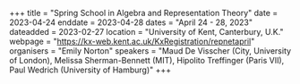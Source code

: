 +++
title = "Spring School in Algebra and Representation Theory"
date = 2023-04-24
enddate = 2023-04-28
dates = "April 24 - 28, 2023"
dateadded = 2023-02-27
location = "University of Kent, Canterbury, U.K."
webpage = "https://kx-web.kent.ac.uk/KxRegistration/repnetapril"
organisers = "Emily Norton"
speakers = "Maud De Visscher (City, University of London), Melissa Sherman-Bennett (MIT), Hipolito Treffinger (Paris VII), Paul Wedrich (University of Hamburg)"
+++
